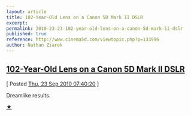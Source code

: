 ```yaml
---
layout: article
title: 102-Year-Old Lens on a Canon 5D Mark II DSLR
excerpt: 
permalink: 2010-23-23-102-year-old-lens-on-a-canon-5d-mark-ii-dslr
published: true
reference: http://www.cinema5d.com/viewtopic.php?p=133996
author: Nathan Ziarek
---
```


## [102-Year-Old Lens on a Canon 5D Mark II DSLR][0]  
\[ Posted [Thu, 23 Sep 2010 07:40:20][1] \]

Dreamlike results. 

[★ ][2]



[0]: http://www.cinema5d.com/viewtopic.php?p=133996
[1]: http://nathanziarek.tumblr.com/post/1172723651
[2]: http://daringfireball.net/linked/2010/09/22/old-lens "Permanent link to '102-Year-Old Lens on a Canon 5D Mark II DSLR'"
